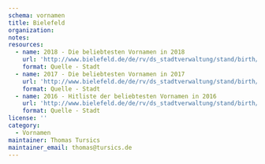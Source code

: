 ```yaml
---
schema: vornamen
title: Bielefeld
organization: 
notes: 
resources:
  - name: 2018 - Die beliebtesten Vornamen in 2018
    url: 'http://www.bielefeld.de/de/rv/ds_stadtverwaltung/stand/birth/vor18.html'
    format: Quelle - Stadt
  - name: 2017 - Die beliebtesten Vornamen in 2017
    url: 'http://www.bielefeld.de/de/rv/ds_stadtverwaltung/stand/birth/vor17.html'
    format: Quelle - Stadt
  - name: 2016 - Hitliste der beliebtesten Vornamen in 2016
    url: 'http://www.bielefeld.de/de/rv/ds_stadtverwaltung/stand/birth/vorn.html'
    format: Quelle - Stadt
license: ''
category:
  - Vornamen
maintainer: Thomas Tursics
maintainer_email: thomas@tursics.de
---
```

